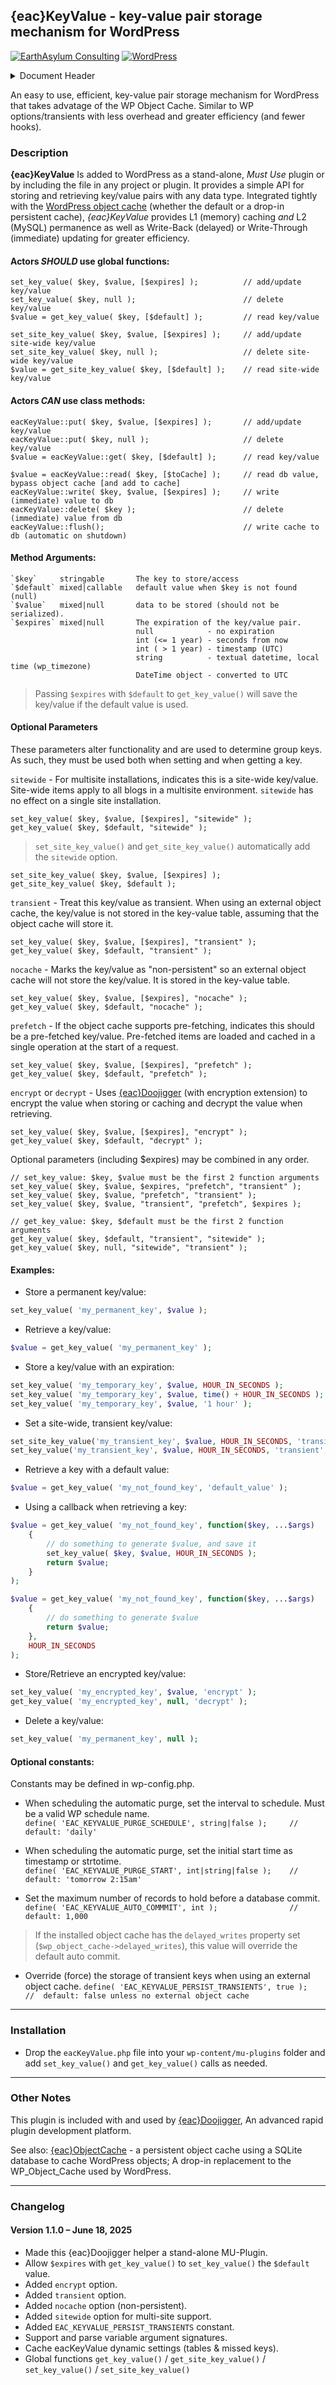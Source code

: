 ## {eac}KeyValue - key-value pair storage mechanism for WordPress
[![EarthAsylum Consulting](https://img.shields.io/badge/EarthAsylum-Consulting-0?&labelColor=6e9882&color=707070)](https://earthasylum.com/)
[![WordPress](https://img.shields.io/badge/WordPress-Plugins-grey?logo=wordpress&labelColor=blue)](https://wordpress.org/plugins/search/EarthAsylum/)


<details><summary>Document Header</summary>

Plugin URI:             https://github.com/EarthAsylum/eacKeyValue  
Author:                 [EarthAsylum Consulting](https://www.earthasylum.com)  
Stable tag:             1.1.0  
Last Updated:           18-Jun-2025  
Requires at least:      5.8  
Tested up to:           6.8  
Requires PHP:           8.1  
Contributors:           [earthasylum](https://github.com/earthasylum),[kevinburkholder](https://profiles.wordpress.org/kevinburkholder)  
License:                GPLv3 or later  
License URI:            https://www.gnu.org/licenses/gpl.html  
GitHub URI:             https://github.com/EarthAsylum/eacKeyValue  

</details>

An easy to use, efficient, key-value pair storage mechanism for WordPress that takes advatage of the WP Object Cache.
Similar to WP options/transients with less overhead and greater efficiency (and fewer hooks).

### Description

**{eac}KeyValue** Is added to WordPress as a stand-alone, *Must Use* plugin or by including the file in any project or plugin. It provides a simple API for storing and retrieving key/value pairs with any data type. Integrated tightly with the [WordPress object cache](https://developer.wordpress.org/reference/classes/wp_object_cache/) (whether the default or a drop-in persistent cache), _{eac}KeyValue_ provides L1 (memory) caching _and_ L2 (MySQL) permanence as well as Write-Back (delayed) or Write-Through (immediate) updating for greater efficiency.

#### Actors *SHOULD* use global functions:

    set_key_value( $key, $value, [$expires] );          // add/update key/value
    set_key_value( $key, null );                        // delete key/value
    $value = get_key_value( $key, [$default] );         // read key/value

    set_site_key_value( $key, $value, [$expires] );     // add/update site-wide key/value
    set_site_key_value( $key, null );                   // delete site-wide key/value
    $value = get_site_key_value( $key, [$default] );    // read site-wide key/value

#### Actors *CAN* use class methods:

    eacKeyValue::put( $key, $value, [$expires] );       // add/update key/value
    eacKeyValue::put( $key, null );                     // delete key/value
    $value = eacKeyValue::get( $key, [$default] );      // read key/value

    $value = eacKeyValue::read( $key, [$toCache] );     // read db value, bypass object cache [and add to cache]
    eacKeyValue::write( $key, $value, [$expires] );     // write (immediate) value to db
    eacKeyValue::delete( $key );                        // delete (immediate) value from db
    eacKeyValue::flush();                               // write cache to db (automatic on shutdown)

#### Method Arguments:

    `$key`     stringable       The key to store/access
    `$default` mixed|callable   default value when $key is not found (null)
    `$value`   mixed|null       data to be stored (should not be serialized).
    `$expires` mixed|null       The expiration of the key/value pair.
                                null            - no expiration
                                int (<= 1 year) - seconds from now
                                int ( > 1 year) - timestamp (UTC)
                                string          - textual datetime, local time (wp_timezone)
                                DateTime object - converted to UTC

>   Passing `$expires` with `$default` to `get_key_value()` will save the key/value if the default value is used.

#### Optional Parameters

These parameters alter functionality and are used to determine group keys. As such, they must be used both when setting and when getting a key.

`sitewide` - For multisite installations, indicates this is a site-wide key/value. Site-wide items apply to all blogs in a multisite environment. `sitewide` has no effect on a single site installation.

    set_key_value( $key, $value, [$expires], "sitewide" );
    get_key_value( $key, $default, "sitewide" );

>   `set_site_key_value()` and `get_site_key_value()` automatically add the `sitewide` option.

    set_site_key_value( $key, $value, [$expires] );
    get_site_key_value( $key, $default );

`transient` - Treat this key/value as transient. When using an external object cache, the key/value is not stored in the key-value table, assuming that the object cache will store it.

    set_key_value( $key, $value, [$expires], "transient" );
    get_key_value( $key, $default, "transient" );

`nocache` - Marks the key/value as "non-persistent" so an external object cache will not store the key/value. It is stored in the key-value table.

    set_key_value( $key, $value, [$expires], "nocache" );
    get_key_value( $key, $default, "nocache" );

`prefetch` - If the object cache supports pre-fetching, indicates this should be a pre-fetched key/value. Pre-fetched items are loaded and cached in a single operation at the start of a request.

    set_key_value( $key, $value, [$expires], "prefetch" );
    get_key_value( $key, $default, "prefetch" );

`encrypt` or `decrypt` - Uses [{eac}Doojigger](https://eacdoojigger.earthasylum.com) (with encryption extension) to encrypt the value when storing or caching and decrypt the value when retrieving.

    set_key_value( $key, $value, [$expires], "encrypt" );
    get_key_value( $key, $default, "decrypt" );
    
Optional parameters (including $expires) may be combined in any order.

    // set_key_value: $key, $value must be the first 2 function arguments
    set_key_value( $key, $value, $expires, "prefetch", "transient" );
    set_key_value( $key, $value, "prefetch", "transient" );
    set_key_value( $key, $value, "transient", "prefetch", $expires );

    // get_key_value: $key, $default must be the first 2 function arguments
    get_key_value( $key, $default, "transient", "sitewide" );
    get_key_value( $key, null, "sitewide", "transient" );
    
#### Examples:

+   Store a permanent key/value:
```php
set_key_value( 'my_permanent_key', $value );
```

+   Retrieve a key/value:
```php
$value = get_key_value( 'my_permanent_key' );
```

+   Store a key/value with an expiration:
```php
set_key_value( 'my_temporary_key', $value, HOUR_IN_SECONDS );
set_key_value( 'my_temporary_key', $value, time() + HOUR_IN_SECONDS );
set_key_value( 'my_temporary_key', $value, '1 hour' );
```

+   Set a site-wide, transient key/value:
```php
set_site_key_value('my_transient_key', $value, HOUR_IN_SECONDS, 'transient');
set_key_value('my_transient_key', $value, HOUR_IN_SECONDS, 'transient', 'sitewide');
```

+   Retrieve a key with a default value:
```php
$value = get_key_value( 'my_not_found_key', 'default_value' );
```

+   Using a callback when retrieving a key:
```php
$value = get_key_value( 'my_not_found_key', function($key, ...$args)
    {
        // do something to generate $value, and save it
        set_key_value( $key, $value, HOUR_IN_SECONDS );
        return $value;
    }
);

$value = get_key_value( 'my_not_found_key', function($key, ...$args)
    {
        // do something to generate $value
        return $value;
    },
    HOUR_IN_SECONDS
);
```

+   Store/Retrieve an encrypted key/value:
```php
set_key_value( 'my_encrypted_key', $value, 'encrypt' );
get_key_value( 'my_encrypted_key', null, 'decrypt' );
```

+   Delete a key/value:
```php
set_key_value( 'my_permanent_key', null );
```

#### Optional constants:

Constants may be defined in wp-config.php.

+   When scheduling the automatic purge, set the interval to schedule. Must be a valid WP schedule name.  
`define( 'EAC_KEYVALUE_PURGE_SCHEDULE', string|false );     // default: 'daily'`  

+   When scheduling the automatic purge, set the initial start time as timestamp or strtotime.  
`define( 'EAC_KEYVALUE_PURGE_START', int|string|false );    // default: 'tomorrow 2:15am'`  

+   Set the maximum number of records to hold before a database commit.  
`define( 'EAC_KEYVALUE_AUTO_COMMMIT', int );                //  default: 1,000`  

>   If the installed object cache has the `delayed_writes` property set (`$wp_object_cache->delayed_writes`), this value will override the default auto commit.

+   Override (force) the storage of transient keys when using an external object cache.
`define( 'EAC_KEYVALUE_PERSIST_TRANSIENTS', true );         //  default: false unless no external object cache`

- - -

### Installation

+   Drop the `eacKeyValue.php` file into your `wp-content/mu-plugins` folder and add `set_key_value()` and `get_key_value()` calls as needed.

- - -

### Other Notes

This plugin is included with and used by [{eac}Doojigger](https://eacdoojigger.earthasylum.com), An advanced rapid plugin development platform.

See also: [{eac}ObjectCache](https://eacdoojigger.earthasylum.com/eacobjectcache/) - a persistent object cache using a SQLite database to cache WordPress objects; A drop-in replacement to the WP_Object_Cache used by WordPress.

- - -

### Changelog

#### Version 1.1.0 – June 18, 2025

+   Made this {eac}Doojigger helper a stand-alone MU-Plugin.
+   Allow `$expires` with `get_key_value()` to `set_key_value()` the `$default` value.
+   Added `encrypt` option.
+   Added `transient` option.
+   Added `nocache` option (non-persistent).
+   Added `sitewide` option for multi-site support.
+   Added `EAC_KEYVALUE_PERSIST_TRANSIENTS` constant.
+   Support and parse variable argument signatures.
+   Cache eacKeyValue dynamic settings (tables & missed keys).
+   Global functions `get_key_value()` / `get_site_key_value()` / `set_key_value()` / `set_site_key_value()`
